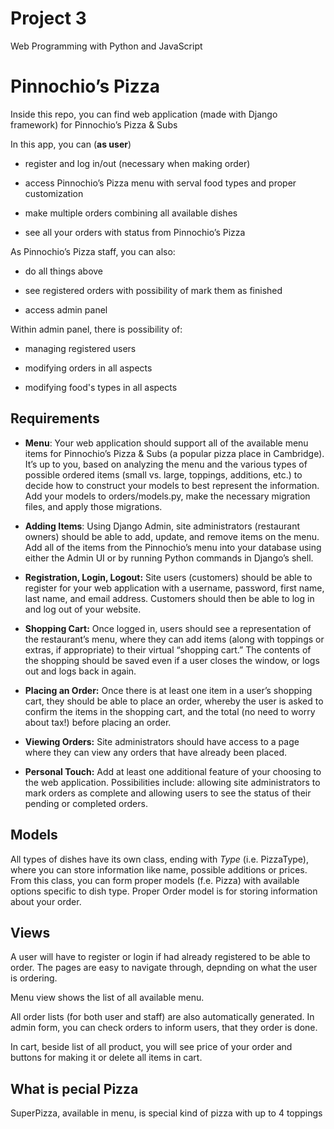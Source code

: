 # Project 3

Web Programming with Python and JavaScript


# Pinnochio’s Pizza 



Inside this repo, you can find web application (made with Django framework) for Pinnochio’s Pizza & Subs

In this app, you can (**as user**)

* register and log in/out (necessary when making order)

* access Pinnochio’s Pizza menu with serval food types and proper customization

* make multiple orders combining all available dishes

* see all your orders with status from Pinnochio’s Pizza

 

As Pinnochio’s Pizza staff, you can also:

* do all things above

* see registered orders with possibility of mark them as finished

* access admin panel

 

Within admin panel, there is possibility of:

* managing registered users

* modifying orders in all aspects

* modifying food's types in all aspects



## Requirements


* **Menu**: Your web application should support all of the available menu items for Pinnochio’s Pizza & Subs (a popular pizza place in Cambridge). It’s up to you, based on analyzing the menu and the various types of possible ordered items (small vs. large, toppings, additions, etc.) to decide how to construct your models to best represent the information. Add your models to orders/models.py, make the necessary migration files, and apply those migrations.

* **Adding Items**: Using Django Admin, site administrators (restaurant owners) should be able to add, update, and remove items on the menu. Add all of the items from the Pinnochio’s menu into your database using either the Admin UI or by running Python commands in Django’s shell.

* **Registration, Login, Logout:** Site users (customers) should be able to register for your web application with a username, password, first name, last name, and email address. Customers should then be able to log in and log out of your website.

* **Shopping Cart:** Once logged in, users should see a representation of the restaurant’s menu, where they can add items (along with toppings or extras, if appropriate) to their virtual “shopping cart.” The contents of the shopping should be saved even if a user closes the window, or logs out and logs back in again.

* **Placing an Order:** Once there is at least one item in a user’s shopping cart, they should be able to place an order, whereby the user is asked to confirm the items in the shopping cart, and the total (no need to worry about tax!) before placing an order.

* **Viewing Orders:** Site administrators should have access to a page where they can view any orders that have already been placed.

* **Personal Touch:** Add at least one additional feature of your choosing to the web application. Possibilities include: allowing site administrators to mark orders as complete and allowing users to see the status of their pending or completed orders.


## Models

All types of dishes have its own class, ending with *Type* (i.e. PizzaType), where you can store information like name, possible additions or prices. From this class, you can form proper models (f.e. Pizza) with available options specific to dish type. Proper Order model is for storing information about your order.


## Views

A user will have to register or login if had already registered to be able to order. The pages are easy to navigate through, depnding on what the user is ordering.


Menu view shows the list of all available menu.

 

All order lists (for both user and staff) are also automatically generated. In admin form, you can check orders to inform users, that they order is done.

 

In cart, beside list of all product, you will see price of your order and buttons for making it or delete all items in cart.


## What is pecial Pizza
SuperPizza, available in menu, is special kind of pizza with up to 4 toppings